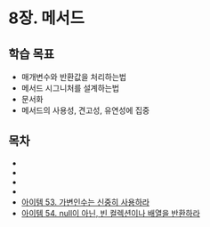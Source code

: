 # 8장. 메서드

## 학습 목표

- 매개변수와 반환값을 처리하는법
- 메서드 시그니처를 설계하는법
- 문서화
- 메서드의 사용성, 견고성, 유연성에 집중

## 목차

- 
- 
- 
- 
- [아이템 53. 가변인수는 신중히 사용하라](아이템%2053.%20가변인수는%20신중히%20사용하라.md)
- [아이템 54. null이 아닌, 빈 컬렉션이나 배열을 반환하라](아이템%2054.%20null이%20아닌,%20빈%20컬렉션이나%20배열을%20반환하라.md)
